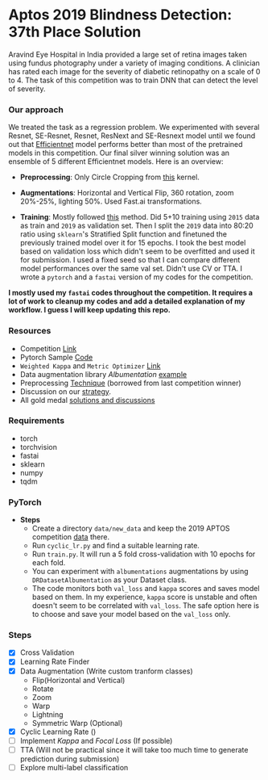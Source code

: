# Aptos 2019 Blindness Detection: 37th Place Solution
Aravind Eye Hospital in India provided a large set of retina images taken using fundus photography under a variety of imaging conditions. A clinician has rated each image for the severity of diabetic retinopathy on a scale of 0 to 4.
The task of this competition was to train DNN that can detect the level of severity.

### Our approach
We treated the task as a regression problem. We experimented with several Resnet, SE-Resnet, Resnet, ResNext and SE-Resnext model until
we found out that [Efficientnet](https://arxiv.org/abs/1905.11946) model performs better than most
of the pretrained models in this competition. Our final silver winning solution was an ensemble of 5 different
Efficientnet models. Here is an overview:

- **Preprocessing**:   Only Circle Cropping from [this](https://www.kaggle.com/tanlikesmath/diabetic-retinopathy-resnet50-binary-cropped) kernel.
- **Augmentations**: Horizontal and Vertical Flip, 360 rotation, zoom 20%-25%, lighting 50%. Used Fast.ai transformations.

- **Training**:  Mostly followed [this](https://www.kaggle.com/c/aptos2019-blindness-detection/discussion/100815#latest-582005) method. Did 5+10 training using `2015` data as train and `2019` as validation set. Then I split the `2019` data into 80:20 ratio using `sklearn`'s Stratified Split function and finetuned the previously trained model over it for 15 epochs. I took the best model based on validation loss which didn't seem to be overfitted and used it for submission. I used a fixed seed so that I can compare different model performances over the same val set. Didn't use CV or TTA.
I wrote a `pytorch` and a `fastai` version of my codes for the competition.

**I mostly used my `fastai` codes throughout the competition. It requires a lot of work to cleanup my 
codes and add a detailed explanation of my workflow. I guess I will keep updating this repo.** 

 
### Resources 
- Competition [Link](https://www.kaggle.com/c/aptos2019-blindness-detection)
- Pytorch Sample [Code](https://www.kaggle.com/abhishek/very-simple-pytorch-training-0-59)
- `Weighted Kappa` and `Metric Optimizer`  [Link](https://www.kaggle.com/tanlikesmath/intro-aptos-diabetic-retinopathy-eda-starter/notebook)
- Data augmentation library *Albumentation* [example](https://www.kaggle.com/leighplt/pytorch-tutorial-dataset-data-preparetion-stage)
- Preprocessing [Technique](https://www.kaggle.com/ratthachat/aptos-simple-preprocessing-decoloring-cropping) (borrowed from last competition winner)
- Discussion on our [strategy](https://www.kaggle.com/c/aptos2019-blindness-detection/discussion/108017#latest-622514 ).
-  All gold medal [solutions and discussions](https://www.kaggle.com/c/aptos2019-blindness-detection/discussion/108307#latest-624716)


### Requirements
- torch
- torchvision
- fastai
- sklearn
- numpy
- tqdm

### PyTorch 
- **Steps**
  - Create a directory `data/new_data` and keep the 2019 APTOS competition [data](https://www.kaggle.com/c/aptos2019-blindness-detection/data) there.
  - Run `cyclic_lr.py` and find a suitable learning rate.
  - Run `train.py`. It will run a 5 fold cross-validation with 10 epochs for each fold.  
  -  You can experiment with `albumentations` augmentations by using `DRDatasetAlbumentation` as your Dataset class.
  - The code monitors both `val_loss` and `kappa` scores and saves model based on them. In my experience, `kappa` score is unstable and often doesn't
  seem to be correlated with `val_loss`. The safe option here is to choose and save your model based on the `val_loss` only.
   
### Steps

- [x] Cross Validation
- [x] Learning Rate Finder
- [x] Data Augmentation (Write custom tranform classes)
  * Flip(Horizontal and Vertical)
  * Rotate
  * Zoom
  * Warp
  * Lightning
  * Symmetric Warp (Optional)
- [x] Cyclic Learning Rate ()
- [ ] Implement *Kappa* and *Focal Loss* (If possible)
- [ ] TTA (Will not be practical since it will take too much time to generate prediction
during submission)
- [ ] Explore multi-label classification